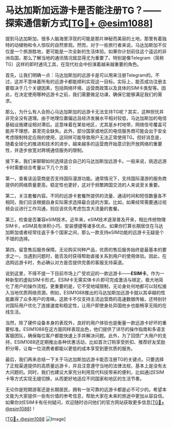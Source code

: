 # 马达加斯加远游卡是否能注册TG？——探索通信新方式[[TG💪+ @esim1088](https://t.me/s/esim1088)]

提到马达加斯加，很多人脑海里浮现的可能是那片神秘而美丽的土地，那里有着独特的动植物和令人惊叹的自然景观。然而，对于一些旅行者来说，马达加斯加不仅仅是一个旅游胜地，更可能是一次全新的生活体验。如果你计划前往这个遥远的非洲岛国，那么了解当地的通讯情况就显得尤为重要了。特别是像Telegram（简称TG）这样的即时通讯工具，在现代社会中扮演着越来越重要的角色。

首先，让我们明确一点：马达加斯加的远游卡是可以用来注册Telegram的。不过，这并不意味着所有的远游卡都能顺利实现这一目标。实际上，能否成功注册主要取决于几个关键因素，包括网络环境、运营商政策以及具体的SIM卡类型等。因此，在决定使用哪种远游卡之前，我们需要做足功课，确保它能够满足我们的需求。

那么，为什么有人会担心马达加斯加的远游卡无法支持TG呢？其实，这种担忧并非完全没有道理。由于地理位置偏远且经济发展水平相对较低，马达加斯加的电信基础设施建设相对滞后。这意味着在某些地区，尤其是乡村地带，网络信号覆盖可能并不理想，甚至完全缺失。此外，部分国家或地区的电信服务商可能会出于安全考虑限制特定应用的使用，这同样可能导致用户无法正常使用TG。但好消息是，随着全球化的推进和技术的进步，越来越多的运营商开始意识到开放网络的重要性，并逐步放宽对跨境通信服务的限制。

接下来，我们来聊聊如何选择适合自己的马达加斯加远游卡。一般来说，挑选远游卡时需要综合考量以下几个方面：

第一，查看该运营商是否支持国际漫游功能。通常情况下，支持国际漫游的服务商提供的网络质量更高，稳定性也更好，这对于频繁跨国交流的人来说至关重要。

第二，关注套餐内容。不同的远游卡套餐所提供的流量、通话时间和短信数量各不相同，我们应该根据自身实际需求选择最合适的方案。比如，如果经常需要通过视频会议进行工作沟通，则应该优先考虑包含大流量的套餐。

第三，检查是否兼容eSIM技术。近年来，eSIM技术逐渐普及开来，相比传统物理SIM卡，eSIM具有体积小巧、安装便捷等诸多优点。如果你打算长期居住在马达加斯加或者经常往返于多个国家之间，那么一款支持eSIM功能的远游卡无疑是个不错的选择。

第四，留意售后服务保障。无论购买何种产品，优质的售后服务始终是最基本的要求之一。当遇到问题时，能否及时获得帮助直接关系到用户的使用体验。因此，在选购远游卡时，务必确认对方是否提供完善的客服支持渠道。

说到这里，不得不提一下目前市场上广受欢迎的一款远游卡——**ESIM卡**。作为一种新型的虚拟SIM卡形式，ESIM卡无需实体卡片即可完成激活与绑定，极大地简化了用户的操作流程。更重要的是，它不受地域限制，无论身处何地都可以轻松接入当地优质网络资源。例如，ESIM1088推出的马达加斯加远游卡就以其卓越的性能赢得了众多用户的青睐。这款卡不仅支持主流运营商的高速数据传输，还特别针对国际用户优化了连接速度和稳定性，让用户即使身处异国他乡也能畅享无阻的在线生活。

当然，除了硬件设备本身的表现外，良好的用户体验也是衡量一款远游卡好坏的重要标准。ESIM1088在这方面同样表现出色，他们提供了详尽的操作指南和多语言客服团队，确保每位客户都能快速上手并解决问题。此外，为了回馈广大用户的支持，ESIM1088还定期推出各种优惠活动，比如首次订购享受折扣、推荐好友奖励积分等，让每一位消费者都能以更低的成本享受到更优质的服务。

最后，我们再来总结一下关于马达加斯加远游卡能否注册TG的关键点。只要选择了正规渠道提供的高质量远游卡，并且注意遵守当地的法律法规，基本上是没有太大问题的。同时，我们也建议大家充分利用现代科技带来的便利，比如通过ESIM卡等方式实现无缝切换，从而更好地适应不同国家和地区的生活节奏。

无论你是短期游客还是长期居民，拥有一张可靠的远游卡都是必不可少的。希望本文能为大家提供一些有价值的参考信息，帮助大家在未来的旅途中更加从容自信。如果你对ESIM卡有任何疑问，欢迎随时访问他们的官方网站获取更多信息[[TG💪+ @esim1088](https://t.me/s/esim1088)]！

[[TG💪+ @esim1088](https://t.me/s/esim1088) ![Image](https://i.postimg.cc/4NQfJmqS/Snipaste-2025-05-13-00-14-12.png)]